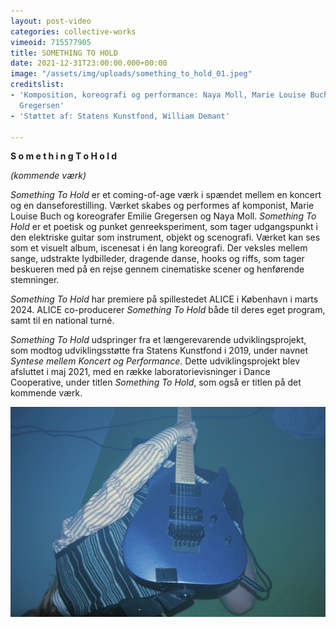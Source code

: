 ```yaml
---
layout: post-video
categories: collective-works
vimeoid: 715577905
title: SOMETHING TO HOLD
date: 2021-12-31T23:00:00.000+00:00
image: "/assets/img/uploads/something_to_hold_01.jpeg"
creditslist:
- 'Komposition, koreografi og performance: Naya Moll, Marie Louise Buch og Emilie
  Gregersen'
- 'Støttet af: Statens Kunstfond, William Demant'

---
```

**S o m e t h i n g T o H o l d**

_(kommende værk)_

_Something To Hold_ er et coming-of-age værk i spændet mellem en koncert og en danseforestilling. Værket skabes og performes af komponist, Marie Louise Buch og koreografer Emilie Gregersen og Naya Moll. _Something To Hold_ er et poetisk og punket genreeksperiment, som tager udgangspunkt i den elektriske guitar som instrument, objekt og scenografi. Værket kan ses som et visuelt album, iscenesat i én lang koreografi. Der veksles mellem sange, udstrakte lydbilleder, dragende danse, hooks og riffs, som tager beskueren med på en rejse gennem cinematiske scener og henførende stemninger.

_Something To Hold_ har premiere på spillestedet ALICE i København i marts 2024. ALICE co-producerer _Something To Hold_ både til deres eget program, samt til en national turné.

_Something To Hold_ udspringer fra et længerevarende udviklingsprojekt, som modtog udviklingsstøtte fra Statens Kunstfond i 2019, under navnet _Syntese mellem Koncert og Performance_. Dette udviklingsprojekt blev afsluttet i maj 2021, med en række laboratorievisninger i Dance Cooperative, under titlen _Something To Hold_, som også er titlen på det kommende værk.

![](/assets/img/uploads/something_to_hold_02.jpeg)
